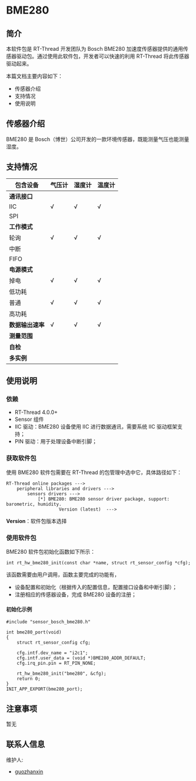 # BME280

## 简介

本软件包是 RT-Thread 开发团队为 Bosch BME280 加速度传感器提供的通用传感器驱动包。通过使用此软件包，开发者可以快速的利用 RT-Thread 将此传感器驱动起来。

本篇文档主要内容如下：

- 传感器介绍
- 支持情况
- 使用说明

## 传感器介绍

BME280 是 Bosch（博世）公司开发的一款环境传感器，既能测量气压也能测量湿度。

## 支持情况

| 包含设备         | 气压计 | 湿度计 | 温度计 |
| ---------------- | ------ | ------ | ------ |
| **通讯接口**     |        |        |        |
| IIC              | √      | √      | √      |
| SPI              |        |        |        |
| **工作模式**     |        |        |        |
| 轮询             | √      | √      | √      |
| 中断             |        |        |        |
| FIFO             |        |        |        |
| **电源模式**     |        |        |        |
| 掉电             | √      | √      | √      |
| 低功耗           |        |        |        |
| 普通             | √      | √      | √      |
| 高功耗           |        |        |        |
| **数据输出速率** | √      | √      | √      |
| **测量范围**     |        |        |        |
| **自检**         |        |        |        |
| **多实例**       |        |        |        |

## 使用说明

### 依赖

- RT-Thread 4.0.0+
- Sensor 组件
- IIC 驱动：BME280 设备使用 IIC 进行数据通讯，需要系统 IIC 驱动框架支持；
- PIN 驱动：用于处理设备中断引脚；

### 获取软件包

使用 BME280 软件包需要在 RT-Thread 的包管理中选中它，具体路径如下：

```
RT-Thread online packages --->
    peripheral libraries and drivers --->
        sensors drivers --->
            [*] BME280: BME280 sensor driver package, support: barometric, humidity.
                    Version (latest)  --->
```

**Version**：软件包版本选择

### 使用软件包

BME280 软件包初始化函数如下所示：

```
int rt_hw_bme280_init(const char *name, struct rt_sensor_config *cfg);
```

该函数需要由用户调用，函数主要完成的功能有，

- 设备配置和初始化（根据传入的配置信息，配置接口设备和中断引脚）；
- 注册相应的传感器设备，完成 BME280 设备的注册；

#### 初始化示例

```
#include "sensor_bosch_bme280.h"

int bme280_port(void)
{
    struct rt_sensor_config cfg;
    
    cfg.intf.dev_name = "i2c1";
    cfg.intf.user_data = (void *)BME280_ADDR_DEFAULT;
    cfg.irq_pin.pin = RT_PIN_NONE;

    rt_hw_bme280_init("bme280", &cfg);
    return 0;
}
INIT_APP_EXPORT(bme280_port);
```

## 注意事项

暂无

## 联系人信息

维护人:

- [guozhanxin](https://github.com/Guozhanxin) 